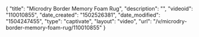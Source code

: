 {
    "title": "Microdry Border Memory Foam Rug",
    "description": "",
    "videoid": "110010855",
    "date_created": "1502526381",
    "date_modified": "1504247455",
    "type": "captivate",
    "layout": "video",
    "url": "\/v\/microdry-border-memory-foam-rug\/110010855"
}